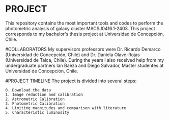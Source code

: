 # PROJECT
This repository contains the most important tools and codes to perform the photometric analysis of galaxy cluster MACSJ0416.1-2403. This project corresponds to my bachelor's thesis project at Universidad de Concepción, Chile.

#COLLABORATORS
My supervisors professors were Dr. Ricardo Demarco (Universidad de Concepción, Chile) and Dr. Daniela Olave-Rojas (Universidad de Talca, Chile). During the years I also received help from my undergraduate partners Ian Baeza and Diego Salvador, Master studentes at Universidad de Concepción, Chile.

#PROJECT TIMELINE
The project is divided into several steps:

    0. Download the data
    1. Image reduction and calibration
    2. Astrometric Calibration
    3. Photometric Calibration
    4. Limiting magnitudes and comparison with literature
    5. Characteristic luminosity
    
